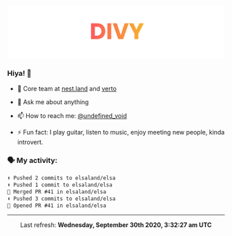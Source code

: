 
![](https://github.com/divy-work/divy-work/raw/master/assets/divy.png)

### Hiya! 👋

- 🔭 Core team at [nest.land](https://github.com/nestdotland/nest.land) and [verto](https://github.com/useverto/verto)

- 💬 Ask me about anything

- 📫 How to reach me: [@undefined_void](https://instagram.com/divy.exe)

- ⚡ Fun fact: I play guitar, listen to music, enjoy meeting new people, kinda introvert.

### 🗣 My activity:

```
⬆️ Pushed 2 commits to elsaland/elsa
⬆️ Pushed 1 commit to elsaland/elsa
🎉 Merged PR #41 in elsaland/elsa
⬆️ Pushed 3 commits to elsaland/elsa
💪 Opened PR #41 in elsaland/elsa
```

------------
<p align="center">Last refresh: <b>Wednesday, September 30th 2020, 3:32:27 am UTC</b></p>
